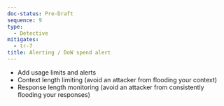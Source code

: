 ```yaml
---
doc-status: Pre-Draft
sequence: 9
type:
  - Detective
mitigates:
  - tr-7
title: Alerting / DoW spend alert 
---
```


- Add usage limits and alerts
- Context length limiting (avoid an attacker from flooding your context)
- Response length monitoring (avoid an attacker from consistently flooding your responses)
